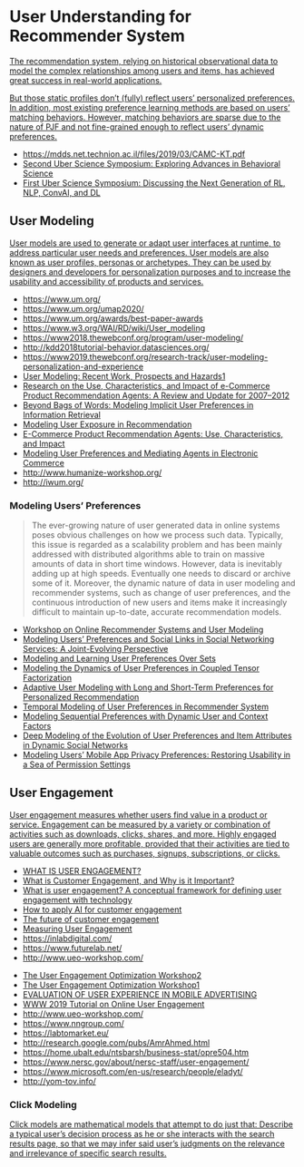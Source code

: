 # User Understanding for Recommender System

[The recommendation system, relying on historical observational data to model the complex relationships among users and items, has achieved great success in real-world applications.](https://dl.acm.org/doi/abs/10.1145/3624986)

[But those static profiles don’t (fully) reflect users’ personalized preferences. In addition, most existing preference learning methods are based on users’ matching behaviors. However, matching behaviors are sparse due to the nature of PJF and not fine-grained enough to reflect users’ dynamic preferences.](https://link.springer.com/chapter/10.1007/978-3-030-73197-7_24)




* https://mdds.net.technion.ac.il/files/2019/03/CAMC-KT.pdf
* [Second Uber Science Symposium: Exploring Advances in Behavioral Science](https://eng.uber.com/second-uber-science-symposium-behavioral-science)
* [First Uber Science Symposium: Discussing the Next Generation of RL, NLP, ConvAI, and DL](https://www.uber.com/en-HK/blog/uber-science-symposium-2018/)

## User Modeling

[User models are used to generate or adapt user interfaces at runtime, to address particular user needs and preferences. User models are also known as user profiles, personas or archetypes. They can be used by designers and developers for personalization purposes and to increase the usability and accessibility of products and services.](https://www.w3.org/WAI/RD/wiki/User_modeling)

- https://www.um.org/
- https://www.um.org/umap2020/
- https://www.um.org/awards/best-paper-awards
- https://www.w3.org/WAI/RD/wiki/User_modeling
- https://www2018.thewebconf.org/program/user-modeling/
- http://kdd2018tutorial-behavior.datasciences.org/
- https://www2019.thewebconf.org/research-track/user-modeling-personalization-and-experience
- [User Modeling: Recent Work, Prospects and Hazards1](https://www.ics.uci.edu/~kobsa/papers/1993-aui-kobsa.pdf)
- [Research on the Use, Characteristics, and Impact of e-Commerce Product Recommendation Agents: A Review and Update for 2007–2012](https://link.springer.com/chapter/10.1007%2F978-3-642-39747-9_18)
- [Beyond Bags of Words: Modeling Implicit User Preferences in Information Retrieval](http://ciir.cs.umass.edu/pubfiles/ir-491.pdf)
- [Modeling User Exposure in Recommendation](http://www.cs.columbia.edu/~blei/papers/LiangCharlinMcInerneyBlei2016.pdf)
- [E-Commerce Product Recommendation Agents: Use, Characteristics, and Impact](https://misq.org/catalog/product/view/id/222)
- [Modeling User Preferences and Mediating Agents in Electronic Commerce](http://ii.tudelft.nl/~catholijn/publications/sites/default/files/Dastani_Modeling%20user%20preferences%202001.pdf)
- http://www.humanize-workshop.org/
- http://iwum.org/

### Modeling Users’ Preferences


> The ever-growing nature of user generated data in online systems poses obvious challenges on how we process such data. Typically, this issue is regarded as a scalability problem and has been mainly addressed with distributed algorithms able to train on massive amounts of data in short time windows. However, data is inevitably adding up at high speeds. Eventually one needs to discard or archive some of it. Moreover, the dynamic nature of data in user modeling and recommender systems, such as change of user preferences, and the continuous introduction of new users and items make it increasingly difficult to maintain up-to-date, accurate recommendation models.

- [Workshop on Online Recommender Systems and User Modeling](https://recsys.acm.org/recsys19/orsum/)
- [Modeling Users’ Preferences and Social Links in Social Networking Services: A Joint-Evolving Perspective](http://staff.ustc.edu.cn/~cheneh/paper_pdf/2016/Le-Wu-AAAI.pdf)
- [Modeling and Learning User Preferences Over Sets](https://www.seas.upenn.edu/~eeaton/papers/Wagstaff2010Modeling.pdf)
- [Modeling the Dynamics of User Preferences in Coupled Tensor Factorization](http://delab.csd.auth.gr/papers/RecSys2014rn.pdf)
- [Adaptive User Modeling with Long and Short-Term Preferences for Personalized Recommendation](https://www.ijcai.org/Proceedings/2019/0585.pdf)
- [Temporal Modeling of User Preferences in Recommender System](http://ceur-ws.org/Vol-2711/paper40.pdf)
- [Modeling Sequential Preferences with Dynamic User and Context Factors](https://fangyuan1st.github.io/paper/ECML16_SEQ_slides.pdf)
- [Deep Modeling of the Evolution of User Preferences and Item Attributes in Dynamic Social Networks](https://dl.acm.org/doi/10.1145/3184558.3186956)
- [Modeling Users’ Mobile App Privacy Preferences: Restoring Usability in a Sea of Permission Settings](https://www.usenix.org/system/files/conference/soups2014/soups14-paper-lin.pdf)




## User Engagement

[User engagement measures whether users find value in a product or service. Engagement can be measured by a variety or combination of activities such as downloads, clicks, shares, and more. Highly engaged users are generally more profitable, provided that their activities are tied to valuable outcomes such as purchases, signups, subscriptions, or clicks.](https://mixpanel.com/topics/what-is-user-engagement/)

* [WHAT IS USER ENGAGEMENT?](https://mixpanel.com/topics/what-is-user-engagement/)
* [What is Customer Engagement, and Why is it Important?](https://blog.smile.io/what-is-customer-engagement-and-why-is-it-important)
* [What is user engagement? A conceptual framework for defining user engagement with technology](https://open.library.ubc.ca/cIRcle/collections/facultyresearchandpublications/52383/items/1.0107445)
* [How to apply AI for customer engagement](https://www.pega.com/artificial-intelligence-applications)
* [The future of customer engagement](https://dma.org.uk/event/the-future-of-customer-engagement)
* [Measuring User Engagement](https://mounia-lalmas.blog/2013/04/29/measuring-user-engagement/)
* https://inlabdigital.com/
* https://www.futurelab.net/
* http://www.ueo-workshop.com/
- [The User Engagement Optimization Workshop2](http://www.ueo-workshop.com/)
- [The User Engagement Optimization Workshop1](http://www.ueo-workshop.com/previous-editions/ueo-2013-at-cikm-2013/)
- [EVALUATION OF USER EXPERIENCE IN MOBILE ADVERTISING](http://galjot.si/research)
- [WWW 2019 Tutorial on Online User Engagement](https://onlineuserengagement.github.io/)
- http://www.ueo-workshop.com/
- https://www.nngroup.com/
- https://labtomarket.eu/
- http://research.google.com/pubs/AmrAhmed.html
- https://home.ubalt.edu/ntsbarsh/business-stat/opre504.htm
- https://www.nersc.gov/about/nersc-staff/user-engagement/
- https://www.microsoft.com/en-us/research/people/eladyt/
- http://yom-tov.info/


### Click Modeling

[Click models are mathematical models that attempt to do just that: Describe a typical userʼs decision process as he or she interacts with the search results page, so that we may infer said userʼs judgments on the relevance and irrelevance of specific search results.](https://innovation.ebayinc.com/tech/engineering/click-modeling-for-ecommerce/)